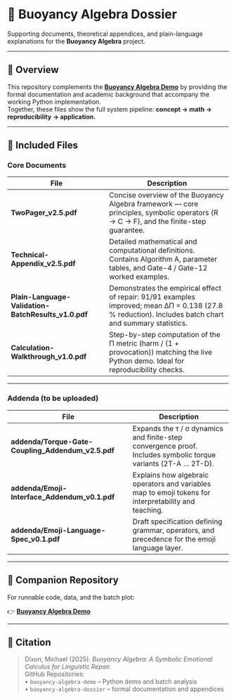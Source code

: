 # 📘 Buoyancy Algebra Dossier

Supporting documents, theoretical appendices, and plain-language explanations for the **Buoyancy Algebra** project.

---

## 🧭 Overview

This repository complements the [**Buoyancy Algebra Demo**](https://github.com/MICCHECKwithim/buoyancy-algebra-demo) by providing the formal documentation and academic background that accompany the working Python implementation.  
Together, these files show the full system pipeline: **concept → math → reproducibility → application.**

---

## 📂 Included Files

### Core Documents

| File | Description |
|------|--------------|
| **TwoPager_v2.5.pdf** | Concise overview of the Buoyancy Algebra framework — core principles, symbolic operators (R → C → F), and the finite-step guarantee. |
| **Technical-Appendix_v2.5.pdf** | Detailed mathematical and computational definitions. Contains Algorithm A, parameter tables, and Gate-4 / Gate-12 worked examples. |
| **Plain-Language-Validation-BatchResults_v1.0.pdf** | Demonstrates the empirical effect of repair: 91/91 examples improved; mean ΔΠ = 0.138 (27.8 % reduction). Includes batch chart and summary statistics. |
| **Calculation-Walkthrough_v1.0.pdf** | Step-by-step computation of the Π metric (harm / (1 + provocation)) matching the live Python demo. Ideal for reproducibility checks. |

---

### Addenda (to be uploaded)

| File | Description |
|------|--------------|
| **addenda/Torque-Gate-Coupling_Addendum_v2.5.pdf** | Expands the τ / σ dynamics and finite-step convergence proof. Includes symbolic torque variants (2T-A … 2T-D). |
| **addenda/Emoji-Interface_Addendum_v0.1.pdf** | Explains how algebraic operators and variables map to emoji tokens for interpretability and teaching. |
| **addenda/Emoji-Language-Spec_v0.1.pdf** | Draft specification defining grammar, operators, and precedence for the emoji language layer. |

---

## 🔗 Companion Repository

For runnable code, data, and the batch plot:

👉 **[Buoyancy Algebra Demo](https://github.com/MICCHECKwithcim/buoyancy-algebra-demo)**

---

## 🧩 Citation

> Dixon, Michael (2025). *Buoyancy Algebra: A Symbolic Emotional Calculus for Linguistic Repair.*  
> GitHub Repositories:  
> • `buoyancy-algebra-demo` – Python demo and batch analysis  
> • `buoyancy-algebra-dossier` – formal documentation and appendices
